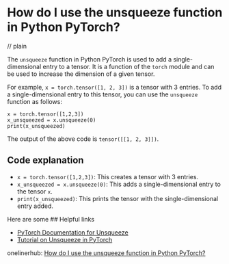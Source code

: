 # How do I use the unsqueeze function in Python PyTorch?
// plain

The `unsqueeze` function in Python PyTorch is used to add a single-dimensional entry to a tensor. It is a function of the `torch` module and can be used to increase the dimension of a given tensor.

For example, `x = torch.tensor([1, 2, 3])` is a tensor with 3 entries. To add a single-dimensional entry to this tensor, you can use the `unsqueeze` function as follows:

```
x = torch.tensor([1,2,3])
x_unsqueezed = x.unsqueeze(0)
print(x_unsqueezed)
```

The output of the above code is `tensor([[1, 2, 3]])`.

## Code explanation

- `x = torch.tensor([1,2,3])`: This creates a tensor with 3 entries.
- `x_unsqueezed = x.unsqueeze(0)`: This adds a single-dimensional entry to the tensor `x`.
- `print(x_unsqueezed)`: This prints the tensor with the single-dimensional entry added.

Here are some ## Helpful links
- [PyTorch Documentation for Unsqueeze](https://pytorch.org/docs/stable/torch.html#torch.unsqueeze)
- [Tutorial on Unsqueeze in PyTorch](https://www.jessicayung.com/explaining-pytorch-unsqueeze-and-squeeze/)

onelinerhub: [How do I use the unsqueeze function in Python PyTorch?](https://onelinerhub.com/python-pytorch/how-do-i-use-the-unsqueeze-function-in-python-pytorch)